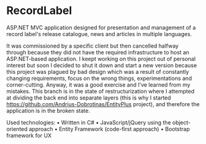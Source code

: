 ﻿# RecordLabel
ASP.NET MVC application designed for presentation and management of a record label's release catalogue, news and articles in multiple languages.

It was commissioned by a specific client but then cancelled halfway through because they did not have the required infrastructure to host an ASP.NET-based application. I keept working on this project out of personal interest but soon I decided to shut it down and start a new version because this project was plagued by bad design which was a result of constantly changing requirements, focus on the wrong things, experimentations and corner-cutting. Anyway, it was a good exercise and I've learned from my mistakes.
This branch is in the state of restructurization where I attempted at dividing the back end into separate layers (this is why I started https://github.com/Andrius-Dobrotinas/EntityPlus project), and therefore the application is in the broken state.

Used technologies:
• Written in C#
• JavaScript/jQuery using the object-oriented approach
• Entity Framework (code-first approach)
• Bootstrap framework for UX
